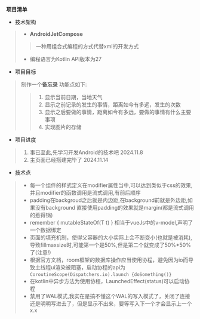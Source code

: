 **项目清单**

-   技术架构
>   - **AndroidJetCompose** 
>>  一种用组合式编程的方式代替xml的开发方式
>   -   编程语言为Kotlin  API版本为27   

-   项目目标
>   制作一个**备忘录**
>   功能点如下:
>>  1.  显示当前日期，当地天气
>>  2.  显示之前记录的发生的事情，距离如今有多远，发生的次数
>>  3.  显示之后要做的事情，距离如今有多远，要做的事情有什么主要事项
>>  4.  实现图片的存储

-   项目进度
>   1.  事已至此,先学习开发Android的技术吧  2024.11.8
>   2.  主页面已经搭建完毕了 2024.11.14


-   技术点
>   -  每一个组件的样式定义在modifier属性当中,可以达到类似于css的效果,并且modifier的函数调用是流式调用,有前后顺序
>   -  padding在backgroud之后就是内边距,在background前就是外边距,如果没有background 直接使用padding的效果就是margin(都是流式调用的惹得锅)
>   -  remember { mutableStateOf(T t) } 相当于vueJs中的v-model,声明了一个数据绑定
>   -  页面的填充机制，使得父容器的大小实际上会不断变小(也就是被消耗),导致fillmaxsize时,可能第一个是50%,但是第二个就变成了50%*50%了(注意!)
>   -  根据官方文档，room框架的数据库操作应当使用协程，避免因为io而导致主线程ui渲染被阻塞，启动协程的api为
>   ```CoroutineScope(Dispatchers.io).launch {doSomething()}```
>   -  在kotlin中异步方法为使用协程，LaunchedEffect(status)可以启动协程
>   -  禁用了WAL模式,我实在是搞不懂这个WAL的写入模式了，关闭了连接还是明明写进去了，但是显示不出来，要等写入下一个才会显示上一个x.x

